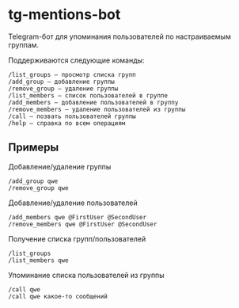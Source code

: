 # tg-mentions-bot
Telegram-бот для упоминания пользователей по настраиваемым группам.

Поддерживаются следующие команды:

```
/list_groups — просмотр списка групп
/add_group — добавление группы
/remove_group — удаление группы
/list_members — список пользователей в группе
/add_members — добавление пользователей в группу
/remove_members — удаление пользователей из группы
/call — позвать пользователей группы
/help — справка по всем операциям
```

## Примеры

Добавление/удаление группы
```
/add_group qwe
/remove_group qwe
```

Добавление/удаление пользователей
```
/add_members qwe @FirstUser @SecondUser
/remove_members qwe @FirstUser @SecondUser
```

Получение списка групп/пользователей
```
/list_groups
/list_members qwe
```

Упоминание списка пользователей из группы
```
/call qwe
/call qwe какое-то сообщений
```
